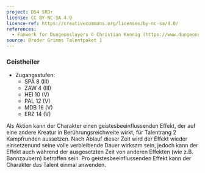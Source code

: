 ```yaml
---
project: DS4 SRD+
license: CC BY-NC-SA 4.0
licence-ref: https://creativecommons.org/licenses/by-nc-sa/4.0/
references: 
  - Fanwerk for Dungeonslayers © Christian Kennig (https://www.dungeonslayers.net/)
source: Bruder Grimms Talentpaket 1
---
```


### Geistheiler

- Zugangsstufen:
  - SPÄ 8 (III)
  - ZAW 4 (III)
  - HEI 10 (V)
  - PAL 12 (V)
  - MDB 16 (V)
  - ERZ 14 (V)

Als Aktion kann der Charakter einen geistesbeeinflussenden Effekt, der auf eine andere Kreatur in Berührungsreichweite wirkt, für Talentrang 2 Kampfrunden aussetzen. Nach Ablauf dieser Zeit wird der Effekt wieder einsetzenund seine volle verbleibende Dauer wirksam sein, jedoch kann der Effekt auch während der ausgesetzten Zeit von anderen Effekten (wie z.B. Bannzaubern) betroffen sein. Pro geistesbeeinflussenden Effekt kann der Charakter das Talent einmal anwenden.

